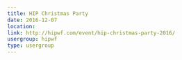 ```yaml
---
title: HIP Christmas Party
date: 2016-12-07
location: 
link: http://hipwf.com/event/hip-christmas-party-2016/
usergroup: hipwf
type: usergroup
---
```

